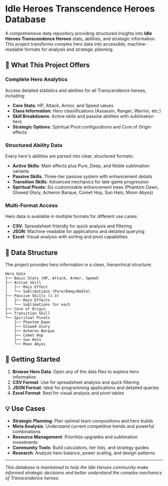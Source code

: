 # Idle Heroes Transcendence Heroes Database

A comprehensive data repository providing structured insights into **Idle Heroes Transcendence Heroes** stats, abilities, and strategic information. This project transforms complex hero data into accessible, machine-readable formats for analysis and strategic planning.

## 🎯 What This Project Offers

### **Complete Hero Analytics**
Access detailed statistics and abilities for all Transcendence heroes, including:
- **Core Stats**: HP, Attack, Armor, and Speed values
- **Class Information**: Hero classifications (Assassin, Ranger, Warrior, etc.)
- **Skill Breakdowns**: Active skills and passive abilities with sublimation tiers
- **Strategic Options**: Spiritual Pivot configurations and Core of Origin effects

### **Structured Ability Data**
Every hero's abilities are parsed into clear, structured formats:

- **Active Skills**: Main effects plus Pure, Deep, and Noble sublimation variants
- **Passive Skills**: Three-tier passive system with enhancement details  
- **Transition Skills**: Advanced mechanics for late-game progression
- **Spiritual Pivots**: Six customizable enhancement trees (Phantom Dawn, Glowed Glory, Acheron Barque, Comet Hop, Sun Halo, Moon Abyss)

### **Multi-Format Access**
Hero data is available in multiple formats for different use cases:
- **CSV**: Spreadsheet-friendly for quick analysis and filtering
- **JSON**: Machine-readable for applications and detailed querying
- **Excel**: Visual analysis with sorting and pivot capabilities


## 📁 Data Structure

The project provides hero information in a clean, hierarchical structure:

```
Hero Data
├── Basic Stats (HP, Attack, Armor, Speed)
├── Active Skill
│   ├── Main Effect
│   └── Sublimations (Pure/Deep/Noble)
├── Passive Skills (1-3)
│   ├── Main Effects
│   └── Sublimations for each
├── Core of Origin
├── Transition Skill
└── Spiritual Pivots
    ├── Phantom Dawn
    ├── Glowed Glory  
    ├── Acheron Barque
    ├── Comet Hop
    ├── Sun Halo
    └── Moon Abyss
```

## 🚀 Getting Started

1. **Browse Hero Data**: Open any of the data files to explore hero information
2. **CSV Format**: Use for spreadsheet analysis and quick filtering
3. **JSON Format**: Ideal for programming applications and detailed queries  
4. **Excel Format**: Best for visual analysis and pivot tables

## 💡 Use Cases

- **Strategic Planning**: Plan optimal team compositions and hero builds
- **Meta Analysis**: Understand current competitive trends and powerful combinations
- **Resource Management**: Prioritize upgrades and sublimation investments
- **Community Tools**: Build calculators, tier lists, and strategy guides
- **Research**: Analyze hero balance, power scaling, and design patterns

---

*This database is maintained to help the Idle Heroes community make informed strategic decisions and better understand the complex mechanics of Transcendence heroes.*
